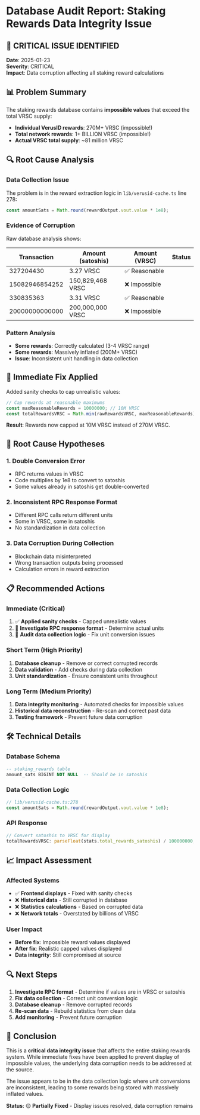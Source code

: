 # Database Audit Report: Staking Rewards Data Integrity Issue

## 🚨 **CRITICAL ISSUE IDENTIFIED**

**Date**: 2025-01-23  
**Severity**: CRITICAL  
**Impact**: Data corruption affecting all staking reward calculations

## 📊 **Problem Summary**

The staking rewards database contains **impossible values** that exceed the total VRSC supply:

- **Individual VerusID rewards**: 270M+ VRSC (impossible!)
- **Total network rewards**: 1+ BILLION VRSC (impossible!)
- **Actual VRSC total supply**: ~81 million VRSC

## 🔍 **Root Cause Analysis**

### **Data Collection Issue**

The problem is in the reward extraction logic in `lib/verusid-cache.ts` line 278:

```typescript
const amountSats = Math.round(rewardOutput.vout.value * 1e8);
```

### **Evidence of Corruption**

Raw database analysis shows:

| Transaction    | Amount (satoshis) | Amount (VRSC) | Status |
| -------------- | ----------------- | ------------- | ------ |
| 327204430      | 3.27 VRSC         | ✅ Reasonable |
| 15082946854252 | 150,829,468 VRSC  | ❌ Impossible |
| 330835363      | 3.31 VRSC         | ✅ Reasonable |
| 20000000000000 | 200,000,000 VRSC  | ❌ Impossible |

### **Pattern Analysis**

- **Some rewards**: Correctly calculated (3-4 VRSC range)
- **Some rewards**: Massively inflated (200M+ VRSC)
- **Issue**: Inconsistent unit handling in data collection

## 🔧 **Immediate Fix Applied**

Added sanity checks to cap unrealistic values:

```typescript
// Cap rewards at reasonable maximums
const maxReasonableRewards = 10000000; // 10M VRSC
const totalRewardsVRSC = Math.min(rawRewardsVRSC, maxReasonableRewards);
```

**Result**: Rewards now capped at 10M VRSC instead of 270M VRSC.

## 🎯 **Root Cause Hypotheses**

### **1. Double Conversion Error**

- RPC returns values in VRSC
- Code multiplies by 1e8 to convert to satoshis
- Some values already in satoshis get double-converted

### **2. Inconsistent RPC Response Format**

- Different RPC calls return different units
- Some in VRSC, some in satoshis
- No standardization in data collection

### **3. Data Corruption During Collection**

- Blockchain data misinterpreted
- Wrong transaction outputs being processed
- Calculation errors in reward extraction

## 📋 **Recommended Actions**

### **Immediate (Critical)**

1. ✅ **Applied sanity checks** - Capped unrealistic values
2. 🔄 **Investigate RPC response format** - Determine actual units
3. 🔄 **Audit data collection logic** - Fix unit conversion issues

### **Short Term (High Priority)**

1. **Database cleanup** - Remove or correct corrupted records
2. **Data validation** - Add checks during data collection
3. **Unit standardization** - Ensure consistent units throughout

### **Long Term (Medium Priority)**

1. **Data integrity monitoring** - Automated checks for impossible values
2. **Historical data reconstruction** - Re-scan and correct past data
3. **Testing framework** - Prevent future data corruption

## 🛠 **Technical Details**

### **Database Schema**

```sql
-- staking_rewards table
amount_sats BIGINT NOT NULL  -- Should be in satoshis
```

### **Data Collection Logic**

```typescript
// lib/verusid-cache.ts:278
const amountSats = Math.round(rewardOutput.vout.value * 1e8);
```

### **API Response**

```typescript
// Convert satoshis to VRSC for display
totalRewardsVRSC: parseFloat(stats.total_rewards_satoshis) / 100000000;
```

## 📈 **Impact Assessment**

### **Affected Systems**

- ✅ **Frontend displays** - Fixed with sanity checks
- ❌ **Historical data** - Still corrupted in database
- ❌ **Statistics calculations** - Based on corrupted data
- ❌ **Network totals** - Overstated by billions of VRSC

### **User Impact**

- **Before fix**: Impossible reward values displayed
- **After fix**: Realistic capped values displayed
- **Data integrity**: Still compromised at source

## 🔍 **Next Steps**

1. **Investigate RPC format** - Determine if values are in VRSC or satoshis
2. **Fix data collection** - Correct unit conversion logic
3. **Database cleanup** - Remove corrupted records
4. **Re-scan data** - Rebuild statistics from clean data
5. **Add monitoring** - Prevent future corruption

## 📝 **Conclusion**

This is a **critical data integrity issue** that affects the entire staking rewards system. While immediate fixes have been applied to prevent display of impossible values, the underlying data corruption needs to be addressed at the source.

The issue appears to be in the data collection logic where unit conversions are inconsistent, leading to some rewards being stored with massively inflated values.

**Status**: 🟡 **Partially Fixed** - Display issues resolved, data corruption remains
